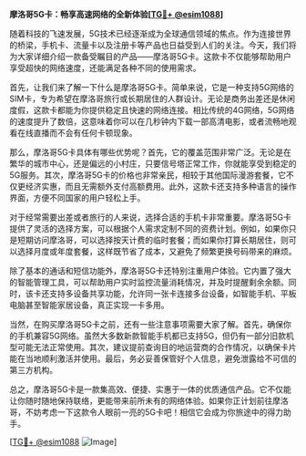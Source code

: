 **摩洛哥5G卡：畅享高速网络的全新体验[[TG💪+ @esim1088](https://t.me/s/esim1088)]**

随着科技的飞速发展，5G技术已经逐渐成为全球通信领域的焦点。作为连接世界的桥梁，手机卡、流量卡以及注册卡等产品也日益受到人们的关注。今天，我们将为大家详细介绍一款备受瞩目的产品——摩洛哥5G卡。这款卡不仅能够帮助用户享受超快的网络速度，还能满足各种不同的使用需求。

首先，让我们来了解一下什么是摩洛哥5G卡。简单来说，它是一种支持5G网络的SIM卡，专为希望在摩洛哥旅行或长期居住的人群设计。无论是商务出差还是休闲度假，这款卡都能为你提供稳定且快速的网络连接。相比传统的4G网络，5G网络的速度提升了数倍，这意味着你可以在几秒钟内下载一部高清电影，或者流畅地观看在线直播而不会有任何卡顿现象。

那么，摩洛哥5G卡具体有哪些优势呢？首先，它的覆盖范围非常广泛。无论是在繁华的城市中心，还是偏远的小村庄，只要信号塔正常工作，你就能享受到稳定的5G服务。其次，摩洛哥5G卡的价格也非常亲民，相较于其他国际漫游套餐，它不仅更经济实惠，而且无需额外支付高额费用。此外，这款卡还支持多种语言的操作界面，方便不同国家的用户轻松上手。

对于经常需要出差或者旅行的人来说，选择合适的手机卡非常重要。摩洛哥5G卡提供了灵活的选择方案，可以根据个人需求定制不同的资费计划。例如，如果你只是短期访问摩洛哥，可以选择按天计费的临时套餐；而如果你打算长期居住，则可以选择月度或年度套餐，这样既节省了成本，又避免了频繁更换号码带来的麻烦。

除了基本的通话和短信功能外，摩洛哥5G卡还特别注重用户体验。它内置了强大的智能管理工具，可以帮助用户实时监控流量消耗情况，并及时提醒剩余余额。同时，该卡还支持多设备共享功能，允许同一张卡连接多台设备，如智能手机、平板电脑甚至智能家居设备，真正实现一卡多用。

当然，在购买摩洛哥5G卡之前，还有一些注意事项需要大家了解。首先，确保你的手机兼容5G网络。虽然大多数新款智能手机都已支持5G，但仍有一部分旧款机型可能无法正常使用。其次，建议提前查询目的地运营商的合作情况，以确保卡片能在当地顺利激活并使用。最后，务必妥善保管好个人信息，避免泄露给不可信的第三方机构。

总之，摩洛哥5G卡是一款集高效、便捷、实惠于一体的优质通信产品。它不仅能让你随时随地保持联络，更能带来前所未有的网络体验。如果你正计划前往摩洛哥，不妨考虑一下这款令人眼前一亮的5G卡吧！相信它会成为你旅途中的得力助手。

[[TG💪+ @esim1088](https://t.me/s/esim1088) ![Image](https://i.postimg.cc/4NQfJmqS/Snipaste-2025-05-13-00-14-12.png)]